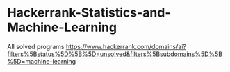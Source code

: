 # Hackerrank-Statistics-and-Machine-Learning

All solved programs
https://www.hackerrank.com/domains/ai?filters%5Bstatus%5D%5B%5D=unsolved&filters%5Bsubdomains%5D%5B%5D=machine-learning 
